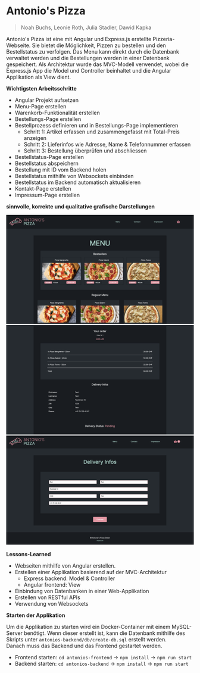 # Antonio's Pizza
> Noah Buchs, Leonie Roth, Julia Stadler, Dawid Kapka

Antonio's Pizza ist eine mit Angular und Express.js erstellte Pizzeria-Webseite. Sie bietet die Möglichkeit, Pizzen zu bestellen und den Bestellstatus zu verfolgen.
Das Menu kann direkt durch die Datenbank verwaltet werden und die Bestellungen werden in einer Datenbank gespeichert.
Als Architektur wurde das MVC-Modell verwendet, wobei die Express.js App die Model und Controller beinhaltet und die Angular Applikation als View dient.

**Wichtigsten Arbeitsschritte**
<br>
- Angular Projekt aufsetzen
- Menu-Page erstellen
- Warenkorb-Funktionalität erstellen
- Bestellungs-Page erstellen
- Bestellprozess definieren und in Bestellungs-Page implementieren
  - Schritt 1: Artikel erfassen und zusammengefasst mit Total-Preis anzeigen
  - Schritt 2: Lieferinfos wie Adresse, Name & Telefonnummer erfassen
  - Schritt 3: Bestellung überprüfen und abschliessen
- Bestellstatus-Page erstellen
- Bestellstatus abspeichern
- Bestellung mit ID vom Backend holen
- Bestellstatus mithilfe von Websockets einbinden
- Bestellstatus im Backend automatisch aktualisieren
- Kontakt-Page erstellen
- Impressum-Page erstellen

**sinnvolle, korrekte und qualitative grafische Darstellungen**

![Main Page](./img/ss_01.png "'Main Page'")
![Main Page](./img/ss_02.png "'Main Page'")
![Main Page](./img/ss_03.png "'Main Page'")



**Lessons-Learned**

- Webseiten mithilfe von Angular erstellen.
- Erstellen einer Applikation basierend auf der MVC-Architektur
  - Express backend: Model & Controller
  - Angular frontend: View
- Einbindung von Datenbanken in einer Web-Applikation
- Erstellen von RESTful APIs
- Verwendung von Websockets

**Starten der Applikation**

Um die Applikation zu starten wird ein Docker-Container mit einem MySQL-Server benötigt.
Wenn dieser erstellt ist, kann die Datenbank mithilfe des Skripts unter ```antonios-backend/db/create-db.sql``` erstellt werden.
<br>
Danach muss das Backend und das Frontend gestartet werden.

- Frontend starten: 
  ```cd antonios-frontend``` -> ```npm install``` -> ```npm run start```
- Backend starten:
  ```cd antonios-backend``` -> ```npm install``` -> ```npm run start```
